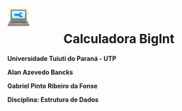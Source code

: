 <h1 ><img src="https://github.com/GabrielPRDF/TCC_Interpretador/blob/master/Documentos/Icons/interpretador.png" height="50" width="50"> <div align="center"><b>Calculadora BigInt</b></h1></div>

**Universidade Tuiuti do Paraná - UTP**

**Alan Azevedo Bancks**

**Gabriel Pinto Ribeiro da Fonse**

**Discíplina: Estrutura de Dados**
